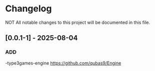# Changelog

NOT All notable changes to this project will be documented in this file.

## [0.0.1-1] - 2025-08-04

### ADD
-type3games-engine https://github.com/qubas9/Engine
